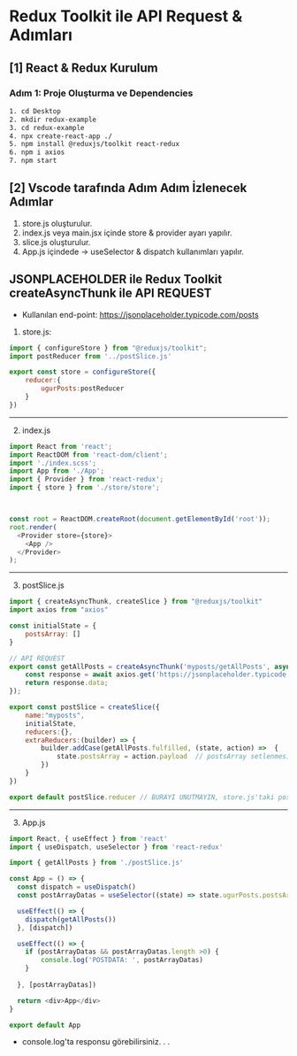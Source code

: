 # Redux Toolkit ile API Request & Adımları

## [1] React & Redux Kurulum

### Adım 1: Proje Oluşturma ve Dependencies

```bash
1. cd Desktop
2. mkdir redux-example
3. cd redux-example
4. npx create-react-app ./
5. npm install @reduxjs/toolkit react-redux
6. npm i axios
7. npm start
```

## [2] Vscode tarafında Adım Adım İzlenecek Adımlar
1. store.js oluşturulur.
2. index.js veya main.jsx içinde store & provider ayarı yapılır.
3. slice.js oluşturulur.
4. App.js içindede -> useSelector & dispatch kullanımları yapılır.

## JSONPLACEHOLDER ile Redux Toolkit  createAsyncThunk ile API REQUEST

- Kullanılan end-point:  https://jsonplaceholder.typicode.com/posts

 1. store.js: 

``` javascript
import { configureStore } from "@reduxjs/toolkit";
import postReducer from '../postSlice.js'

export const store = configureStore({
    reducer:{
        ugurPosts:postReducer
    }
})
```

______
2.  index.js
```javascript
import React from 'react';
import ReactDOM from 'react-dom/client';
import './index.scss';
import App from './App';
import { Provider } from 'react-redux';
import { store } from './store/store';



const root = ReactDOM.createRoot(document.getElementById('root'));
root.render(
  <Provider store={store}>
    <App />
  </Provider>
);
```
____

3.  postSlice.js
```javascript
import { createAsyncThunk, createSlice } from "@reduxjs/toolkit"
import axios from "axios"

const initialState = {
    postsArray: []
}

// API REQUEST
export const getAllPosts = createAsyncThunk('myposts/getAllPosts', async () => {
    const response = await axios.get('https://jsonplaceholder.typicode.com/posts');
    return response.data;
});

export const postSlice = createSlice({
    name:"myposts",
    initialState,
    reducers:{},
    extraReducers:(builder) => {
        builder.addCase(getAllPosts.fulfilled, (state, action) =>  {
            state.postsArray = action.payload  // postsArray setlenmesi.
        })
    }
})

export default postSlice.reducer // BURAYI UNUTMAYIN, store.js'taki postReducer kısmı.
````
___

3.  App.js
```javascript
import React, { useEffect } from 'react'
import { useDispatch, useSelector } from 'react-redux'

import { getAllPosts } from './postSlice.js'

const App = () => {
  const dispatch = useDispatch()
  const postArrayDatas = useSelector((state) => state.ugurPosts.postsArray)

  useEffect(() => {
    dispatch(getAllPosts())
  }, [dispatch])

  useEffect(() => {
    if (postArrayDatas && postArrayDatas.length >0) {
        console.log('POSTDATA: ', postArrayDatas)
    }
   
  }, [postArrayDatas])

  return <div>App</div>
}

export default App
```

- console.log'ta responsu görebilirsiniz. . .